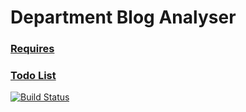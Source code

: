 # Department Blog Analyser

### [Requires][url1]

### [Todo List][url2]
  
[![Build Status](https://buildhive.cloudbees.com/job/zhaozhiming/job/department-blogs-analyser/badge/icon)](https://buildhive.cloudbees.com/job/zhaozhiming/job/department-blogs-analyser/)

[url1]: https://github.com/zhaozhiming/department-blogs-analyser/blob/master/require.md
[url2]: https://github.com/zhaozhiming/department-blogs-analyser/blob/master/todo.md
